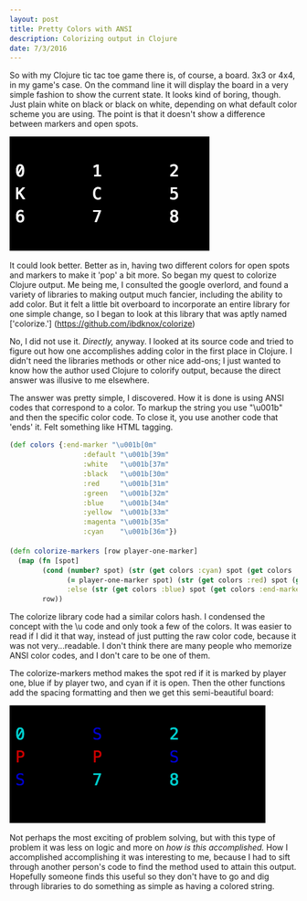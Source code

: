 ```yaml
---
layout: post
title: Pretty Colors with ANSI
description: Colorizing output in Clojure
date: 7/3/2016
---
```


So with my Clojure tic tac toe game there is, of course, a board. 3x3 or 4x4, in my game's case. On the command line it will display the board in a very simple fashion to show the current state. It looks kind of boring, though. Just plain white on black or black on white, depending on what default color scheme you are using. The point is that it doesn't show a difference between markers and open spots.

![default board](/assets/post-images/default_tic_tac_toe_board.png)

It could look better. Better as in, having two different colors for open spots and markers to make it 'pop' a bit more. So began my quest to colorize Clojure output. Me being me, I consulted the google overlord, and found a variety of libraries to making output much fancier, including the ability to add color. But it felt a little bit overboard to incorporate an entire library for one simple change, so I began to look at this library that was aptly named ['colorize.'] (https://github.com/ibdknox/colorize)

No, I did not use it. *Directly,* anyway. I looked at its source code and tried to figure out how one accomplishes adding color in the first place in Clojure. I didn't need the libraries methods or other nice add-ons; I just wanted to know how the author used Clojure to colorify output, because the direct answer was illusive to me elsewhere.

The answer was pretty simple, I discovered. How it is done is using ANSI codes that correspond to a color. To  markup the string you use "\u001b" and then the specific color code. To close it, you use another code that 'ends' it. Felt something like HTML tagging.

```clojure
(def colors {:end-marker "\u001b[0m"
                  :default "\u001b[39m"
                  :white   "\u001b[37m"
                  :black   "\u001b[30m"
                  :red     "\u001b[31m"
                  :green   "\u001b[32m"
                  :blue    "\u001b[34m"
                  :yellow  "\u001b[33m"
                  :magenta "\u001b[35m"
                  :cyan    "\u001b[36m"})

(defn colorize-markers [row player-one-marker]
  (map (fn [spot]
        (cond (number? spot) (str (get colors :cyan) spot (get colors :end-marker))
              (= player-one-marker spot) (str (get colors :red) spot (get colors :end-marker))
              :else (str (get colors :blue) spot (get colors :end-marker))))
        row))
```

The colorize library code had a similar colors hash. I condensed the concept with the \u code and only took a few of the colors. It was easier to read if I did it that way, instead of just putting the raw color code, because it was not very...readable. I don't think there are many people who memorize ANSI color codes, and I don't care to be one of them.

The colorize-markers method makes the spot red if it is marked by player one, blue if by player two, and cyan if it is open. Then the other functions add the spacing formatting and then we get this semi-beautiful board:

![colored board](/assets/post-images/colored_tic_tac_toe_board.png)

Not perhaps the most exciting of problem solving, but with this type of problem it was less on logic and more on *how is this accomplished.* How I accomplished accomplishing it was interesting to me, because I had to sift through another person's code to find the method used to attain this output. Hopefully someone finds this useful so they don't have to go and dig through libraries to do something as simple as having a colored string.
